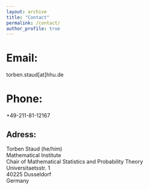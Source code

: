 ```yaml
---
layout: archive
title: "Contact"
permalink: /contact/
author_profile: true
---
```


Email:
======
torben.staud[at]hhu.de

Phone:
======
+49-211-81-12167

Adress:
------
Torben Staud (he/him)\
Mathematical Institute\
Chair of Mathematical Statistics and Probability Theory\
Universitaetsstr. 1\
40225 Dusseldorf\
Germany
